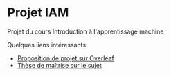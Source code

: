 # Projet IAM
Projet du cours Introduction à l'apprentissage machine

Quelques liens intéressants:

- [Proposition de projet sur Overleaf](https://www.overleaf.com/9551366825fxmmfphbvfxv)
- [Thèse de maîtrise sur le sujet](file:///Documents/A19/GIF-7005/Thesis.pdf)
